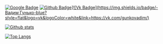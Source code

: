 
[![Google Badge](https://img.shields.io/badge/-guvacode@gmail.com-c14438?style=flat&logo=Gmail&logoColor=white&link=mailto:guvacode@gmail.com)](mailto:guvacode@gmail.com) [![Github Badge](https://img.shields.io/badge/-guvacode-gray?style=flat&logo=github&logoColor=white&link=https://github.com/guvacode/)](https://www.github.com/guvacode/)][![Vk Badge](https://img.shields.io/badge/-Вадим Гунько-blue?style=flat&logo=vk&logoColor=white&link=https://vk.com/gunkovadim/)](https://vk.com/gunkovadim) 

[![Github stats](https://github-readme-stats.vercel.app/api?username=guvacode&show_icons=true&include_all_commits=true)](https://github.com/guvacode/github-readme-stats)

[![Top Langs](https://github-readme-stats.vercel.app/api/top-langs/?username=guvacode&layout=compact)](https://github.com/guvacode/github-readme-stats)

